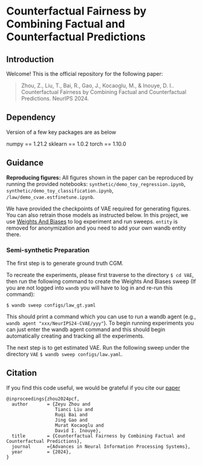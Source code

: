# Counterfactual Fairness by Combining Factual and Counterfactual Predictions

## Introduction

Welcome! This is the official repository for the following paper:

>Zhou, Z., Liu, T., Bai, R., Gao, J., Kocaoglu, M., & Inouye, D. I.. Counterfactual Fairness by Combining Factual and Counterfactual Predictions. NeurIPS 2024.

## Dependency

Version of a few key packages are as below

numpy == 1.21.2
sklearn == 1.0.2
torch == 1.10.0

## Guidance

**Reproducing figures:** All figures shown in the paper can be reproduced by running the provided notebooks: `synthetic/demo_toy_regression.ipynb`,
`synthetic/demo_toy_classification.ipynb`, `/law/demo_cvae.estfinetune.ipynb`. 

We have provided the checkpoints of VAE required for generating figures. You can also retrain those models as instructed below.
In this project, we use [Weights And Biases](https://wandb.ai/) to log experiment and run sweeps. `entity` is removed for anonymization and you need to add your own wandb entity there.

### Semi-synthetic Preparation
The first step is to generate ground truth CGM. 

To recreate the experiments, please first traverse to the directory 
```$ cd VAE```, then run the following command to create the Weights And Biases sweep (If you are not logged into `wandb` you will have to log in and re-run this command):

```$ wandb sweep configs/law_gt.yaml```


This should print a command which you can use to run a wandb agent (e.g., `wandb agent "xxx/NeurIPS24-CVAE/yyy"`).
To begin running experiments you can just enter the wandb agent command and this should begin automatically creating and tracking all the experiments.

The next step is to get estimated VAE. Run the following sweep under the directory `VAE` 
```$ wandb sweep configs/law.yaml```.

## Citation
If you find this code useful, we would be grateful if you cite our [paper](https://openreview.net/forum?id=J0Itri0UiN)
```
@inproceedings{zhou2024pcf,
  author       = {Zeyu Zhou and
                  Tianci Liu and
                  Ruqi Bai and 
                  Jing Gao and 
                  Murat Kocaoglu and 
                  David I. Inouye},
  title        = {Counterfactual Fairness by Combining Factual and
Counterfactual Predictions},
  journal      ={Advances in Neural Information Processing Systems},
  year         = {2024},
}
```